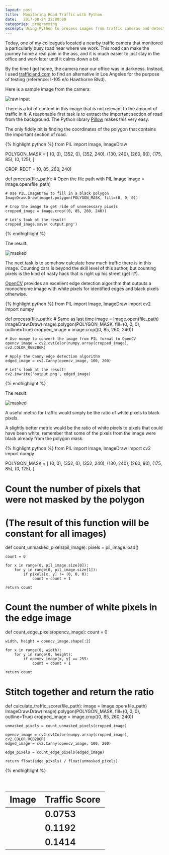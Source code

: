 ```yaml
---
layout: post
title:  Monitoring Road Traffic with Python
date:   2017-08-24 22:00:00
categories: programming
excerpt: Using Python to process images from traffic cameras and detect congestion
---
```


Today, one of my colleagues located a nearby traffic camera that monitored a particularly busy road near where we work. This road can make the journey home a real pain in the ass, and it is much easier to just stay in the office and work later until it calms down a bit.

By the time I got home, the camera near our office was in darkness. Instead, I used [trafficland.com](http://www.trafficland.com/city/LAX) to find an alternative in Los Angeles for the purpose of testing (reference: I-105 e/o Hawthorne Blvd).

Here is a sample image from the camera:

![raw input](/images/traffic-camera/input.jpg)

There is a lot of content in this image that is not relevant to the amount of traffic in it. A reasonable first task is to extract the important section of road from the background. The Python library [Pillow](http://pillow.readthedocs.io/en/4.2.x/) makes this very easy.

The only fiddly bit is finding the coordinates of the polygon that contains the important section of road.

{% highlight python %}
from PIL import Image, ImageDraw

POLYGON_MASK = [
    (0, 0),
    (352, 0),
    (352, 240),
    (130, 240),
    (260, 90),
    (175, 85),
    (0, 125),
]

CROP_RECT = (0, 85, 260, 240)


def process(file_path):
    # Open the file path with PIL.Image
    image = Image.open(file_path)

    # Use PIL.ImageDraw to fill in a black polygon
    ImageDraw.Draw(image).polygon(POLYGON_MASK, fill=(0, 0, 0))

    # Crop the image to get ride of unnecessary pixels
    cropped_image = image.crop((0, 85, 260, 240))

    # Let's look at the result!
    cropped_image.save('output.png')
{% endhighlight %}

The result:

![masked](/images/traffic-camera/masked.png)

The next task is to somehow calculate how much traffic there is in this image. Counting cars is beyond the skill level of this author, but counting pixels is the kind of nasty hack that is right up his street (get it?).

[OpenCV](https://opencv-python-tutroals.readthedocs.io/en/latest/) provides an excellent edge detection algorithm that outputs a monochrome image with white pixels for identified edges and black pixels otherwise.

{% highlight python %}
from PIL import Image, ImageDraw
import cv2
import numpy


def process(file_path):
    # Same as last time
    image = Image.open(file_path)
    ImageDraw.Draw(image).polygon(POLYGON_MASK, fill=(0, 0, 0), outline=True)
    cropped_image = image.crop((0, 85, 260, 240))

    # Use numpy to convert the image from PIL format to OpenCV
    opencv_image = cv2.cvtColor(numpy.array(cropped_image), cv2.COLOR_RGB2BGR)

    # Apply the Canny edge detection algorithm
    edged_image = cv2.Canny(opencv_image, 100, 200)

    # Let's look at the result!
    cv2.imwrite('output.png', edged_image)
{% endhighlight %}

The result:

![masked](/images/traffic-camera/edged.png)

A useful metric for traffic would simply be the ratio of white pixels to black pixels.

A slightly better metric would be the ratio of white pixels to pixels that could have been white, remember that some of the pixels from the image were black already from the polygon mask.

{% highlight python %}
from PIL import Image, ImageDraw
import cv2
import numpy

POLYGON_MASK = [
    (0, 0),
    (352, 0),
    (352, 240),
    (130, 240),
    (260, 90),
    (175, 85),
    (0, 125),
]


# Count the number of pixels that were not masked by the polygon
# (The result of this function will be constant for all images)
def count_unmasked_pixels(pil_image):
    pixels = pil_image.load()

    count = 0

    for x in range(0, pil_image.size[0]):
        for y in range(0, pil_image.size[1]):
            if pixels[x, y] != (0, 0, 0):
                count = count + 1

    return count


# Count the number of white pixels in the edge image
def count_edge_pixels(opencv_image):
    count = 0

    width, height = opencv_image.shape[:2]

    for x in range(0, width):
        for y in range(0, height):
            if opencv_image[x, y] == 255:
                count = count + 1

    return count


# Stitch together and return the ratio
def calculate_traffic_score(file_path):
    image = Image.open(file_path)
    ImageDraw.Draw(image).polygon(POLYGON_MASK, fill=(0, 0, 0), outline=True)
    cropped_image = image.crop((0, 85, 260, 240))

    unmasked_pixels = count_unmasked_pixels(cropped_image)

    opencv_image = cv2.cvtColor(numpy.array(cropped_image), cv2.COLOR_RGB2BGR)
    edged_image = cv2.Canny(opencv_image, 100, 200)

    edge_pixels = count_edge_pixels(edged_image)

    return float(edge_pixels) / float(unmasked_pixels)
{% endhighlight %}

<br />

<table style="font-size: 2em; font-weight: 600;">
    <thead>
        <tr>
            <th>Image</th>
            <th>Traffic Score</th>
        </tr>
    </thead>
    <tbody>
        <tr><td><img src="/images/traffic-camera/0753.jpg" alt="" /></td><td style="vertical-align: middle;">0.0753</td></tr>
        <tr><td><img src="/images/traffic-camera/1192.jpg" alt="" /></td><td style="vertical-align: middle;">0.1192</td></tr>
        <tr><td><img src="/images/traffic-camera/1414.jpg" alt="" /></td><td style="vertical-align: middle;">0.1414</td></tr>
    </tbody>
</table>
